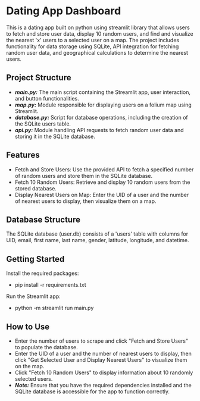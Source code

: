 # Dating App Dashboard

This is a dating app built on python using streamlit library that allows users to fetch and store user data, display 10 random users, and find and visualize the nearest 'x' users to a selected user on a map. The project includes functionality for data storage using SQLite, API integration for fetching random user data, and geographical calculations to determine the nearest users.

## Project Structure

- ***main.py:*** The main script containing the Streamlit app, user interaction, and button functionalities.
- ***map.py:*** Module responsible for displaying users on a folium map using Streamlit.
- ***database.py:*** Script for database operations, including the creation of the SQLite users table.
- ***api.py:*** Module handling API requests to fetch random user data and storing it in the SQLite database.

## Features

- Fetch and Store Users: Use the provided API to fetch a specified number of random users and store them in the SQLite database.
- Fetch 10 Random Users: Retrieve and display 10 random users from the stored database.
- Display Nearest Users on Map: Enter the UID of a user and the number of nearest users to display, then visualize them on a map.


## Database Structure

The SQLite database (user.db) consists of a 'users' table with columns for UID, email, first name, last name, gender, latitude, longitude, and datetime.


## Getting Started
Install the required packages:
- pip install -r requirements.txt

Run the Streamlit app:
- python -m streamlit run main.py


## How to Use
- Enter the number of users to scrape and click "Fetch and Store Users" to populate the database.
- Enter the UID of a user and the number of nearest users to display, then click "Get Selected User and Display Nearest Users" to visualize them on the map.
- Click "Fetch 10 Random Users" to display information about 10 randomly selected users.
- ***Note:*** Ensure that you have the required dependencies installed and the SQLite database is accessible for the app to function correctly.






